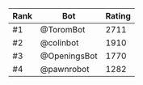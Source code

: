 Rank|Bot|Rating
---|---|---
#1|@ToromBot|2711
#2|@colinbot|1910
#3|@OpeningsBot|1770
#4|@pawnrobot|1282
